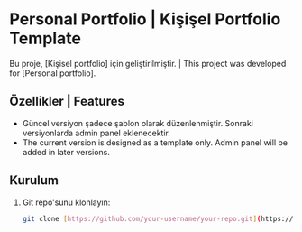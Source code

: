 # Personal Portfolio | Kişişel Portfolio Template

Bu proje, [Kişisel portfolio] için geliştirilmiştir. | This project was developed for [Personal portfolio].

## Özellikler | Features

* Güncel versiyon şadece şablon olarak düzenlenmiştir. Sonraki versiyonlarda admin panel eklenecektir.
* The current version is designed as a template only. Admin panel will be added in later versions.

## Kurulum

1. Git repo'sunu klonlayın:
   ```bash
   git clone [https://github.com/your-username/your-repo.git](https://github.com/your-username/your-repo.git)